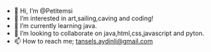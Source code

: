 - 👋 Hi, I’m @Petitemsi
- 👀 I’m interested in art,sailing,caving and coding!
- 🌱 I’m currently learning java.
- 💞️ I’m looking to collaborate on java,html,css,javascript and pyton.
- 📫 How to reach me; tansels.aydinli@gmail.com


